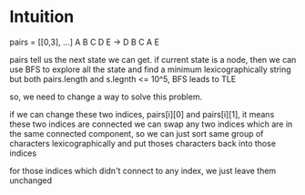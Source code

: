 # Intuition

pairs = [[0,3], ...]
A B C D E -> D B C A E

pairs tell us the next state we can get.
if current state is a node, then we can use BFS to explore all the state and find a minimum lexicographically string
but both pairs.length and s.legnth <= 10^5, BFS leads to TLE

so, we need to change a way to solve this problem.

if we can change these two indices, pairs[i][0] and pairs[i][1], it means these two indices are connected
we can swap any two indices which are in the same connected component, so we can just sort same group of characters lexicographically
and put thoses characters back into those indices

for those indices which didn't connect to any index, we just leave them unchanged
